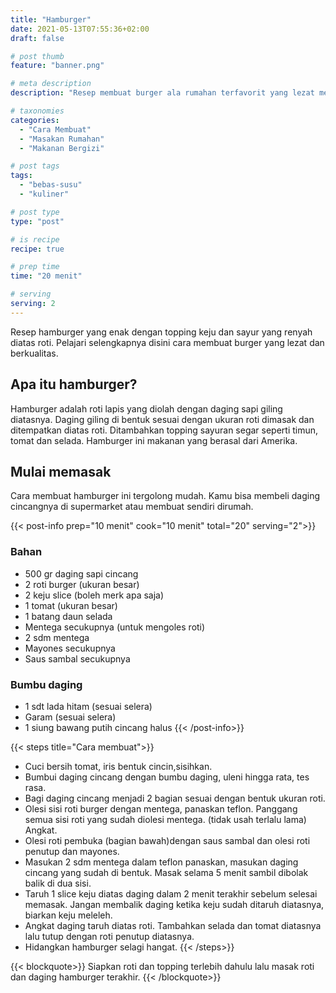 ```yaml
---
title: "Hamburger"
date: 2021-05-13T07:55:36+02:00
draft: false

# post thumb
feature: "banner.png"

# meta description
description: "Resep membuat burger ala rumahan terfavorit yang lezat menggugah selera. Pelajari cara membuat burger yang enak disini."

# taxonomies
categories:
  - "Cara Membuat"
  - "Masakan Rumahan"
  - "Makanan Bergizi"

# post tags
tags:
  - "bebas-susu"
  - "kuliner"

# post type
type: "post"

# is recipe
recipe: true

# prep time
time: "20 menit"

# serving
serving: 2
---
```

Resep hamburger yang enak dengan topping keju dan sayur yang renyah diatas roti. Pelajari selengkapnya disini cara membuat burger yang lezat dan berkualitas.

## Apa itu hamburger?

Hamburger adalah roti lapis yang diolah dengan daging sapi giling diatasnya. Daging giling di bentuk sesuai dengan ukuran roti dimasak dan ditempatkan diatas roti. Ditambahkan topping sayuran segar seperti timun, tomat dan selada. Hamburger ini makanan yang berasal dari Amerika.

## Mulai memasak

Cara membuat hamburger ini tergolong mudah. Kamu bisa membeli daging cincangnya di supermarket atau membuat sendiri dirumah.

{{< post-info prep="10 menit" cook="10 menit" total="20" serving="2">}}

### Bahan

-   500 gr daging sapi cincang
-   2 roti burger (ukuran besar)
-   2 keju slice (boleh merk apa saja)
-   1 tomat (ukuran besar)
-   1 batang daun selada
-   Mentega secukupnya (untuk mengoles roti)
-   2 sdm mentega
-   Mayones secukupnya
-   Saus sambal secukupnya

### Bumbu daging

-   1 sdt lada hitam (sesuai selera)
-   Garam (sesuai selera)
-   1 siung bawang putih cincang halus
{{< /post-info>}}

{{< steps title="Cara membuat">}}
-   Cuci bersih tomat, iris bentuk cincin,sisihkan.
-   Bumbui daging cincang dengan bumbu daging, uleni hingga rata, tes rasa.
-   Bagi daging cincang menjadi 2 bagian sesuai dengan bentuk ukuran roti.
-   Olesi sisi roti burger dengan mentega, panaskan teflon. Panggang semua sisi roti yang sudah diolesi mentega. (tidak usah terlalu lama) Angkat.
-   Olesi roti pembuka (bagian bawah)dengan saus sambal dan olesi roti penutup dan mayones.
-   Masukan 2 sdm mentega dalam teflon panaskan, masukan daging cincang yang sudah di bentuk. Masak selama 5 menit sambil dibolak balik di dua sisi.
-   Taruh 1 slice keju diatas daging dalam 2 menit terakhir sebelum selesai memasak. Jangan membalik daging ketika keju sudah ditaruh diatasnya, biarkan keju meleleh.
-   Angkat daging taruh diatas roti. Tambahkan selada dan tomat diatasnya lalu tutup dengan roti penutup diatasnya.
-   Hidangkan hamburger selagi hangat.
{{< /steps>}}

{{< blockquote>}}
Siapkan roti dan topping terlebih dahulu lalu masak roti dan daging hamburger terakhir.
{{< /blockquote>}}

